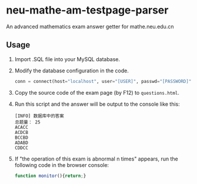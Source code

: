 # neu-mathe-am-testpage-parser

 An advanced mathematics exam answer getter for mathe.neu.edu.cn



## Usage

1. Import .SQL file into your MySQL database.

2. Modify the database configuration in the code.

   ```python
   conn = connect(host="localhost", user="[USER]", passwd="[PASSWORD]", database="[DATABASE]")
   ```

3. Copy the source code of the exam page (by F12) to ```questions.html```.

4. Run this script and the answer will be output to the console like this:

   ```
   [INFO] 数据库中的答案
   总题量： 25
   ACACC
   ACDCB
   BCCBD
   ADABD
   CDDCC
   ```

5. If "the operation of this exam is abnormal n times" appears, run the following code in the browser console:

   ```javascript
   function monitor(){return;}
   ```

   
